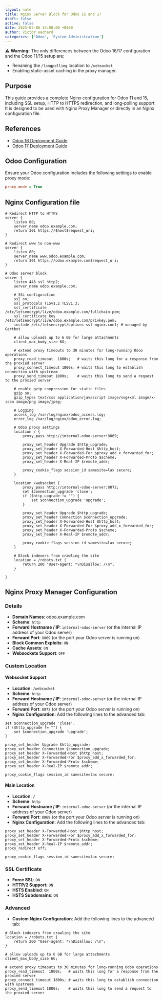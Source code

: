 ```yaml
---
layout: note
title: Nginx Server Block for Odoo 16 and 17
draft: false
active: false
date: 2025-02-06 14:00:00 +0200
author: Victor Hachard
categories: ['Odoo', 'System Administration']
---
```


⚠️ **Warning:** The only differences between the Odoo 16/17 configuration and the Odoo 11/15 setup are:

- Renaming the `/longpolling` location to `/websocket`
- Enabling static-asset caching in the proxy manager.

## Purpose

This guide provides a complete Nginx configuration for Odoo 11 and 15, including SSL setup, HTTP to HTTPS redirection, and long-polling support. It is designed to be used with Nginx Proxy Manager or directly in an Nginx configuration file.

## References

- [Odoo 16 Deployment Guide](https://www.odoo.com/documentation/16.0/administration/on_premise/deploy.html#https)
- [Odoo 17 Deployment Guide](https://www.odoo.com/documentation/17.0/administration/on_premise/deploy.html#https)

## Odoo Configuration

Ensure your Odoo configuration includes the following settings to enable proxy mode:

```ini
proxy_mode = True
```

## Nginx Configuration file

```nginx
# Redirect HTTP to HTTPS
server {
    listen 80;
    server_name odoo.example.com;
    return 301 https://$host$request_uri;
}

# Redirect www to non-www
server {
    listen 80;
    server_name www.odoo.example.com;
    return 301 https://odoo.example.com$request_uri;
}

# Odoo server block
server {
    listen 443 ssl http2;
    server_name odoo.example.com;

    # SSL configuration
    ssl on;
    ssl_protocols TLSv1.2 TLSv1.3;
    ssl_certificate /etc/letsencrypt/live/odoo.example.com/fullchain.pem;
    ssl_certificate_key /etc/letsencrypt/live/odoo.example.com/privkey.pem;
    include /etc/letsencrypt/options-ssl-nginx.conf; # managed by Certbot

    # allow uploads up to 6 GB for large attachments
    client_max_body_size 6G;

    # extend proxy timeouts to 30 minutes for long-running Odoo operations
    proxy_read_timeout  1800s;   # waits this long for a response from the proxied server
    proxy_connect_timeout 1800s; # waits this long to establish connection with upstream
    proxy_send_timeout 1800s;    # waits this long to send a request to the proxied server

    # enable gzip compression for static files
    gzip on;
    gzip_types text/css application/javascript image/svg+xml image/x-icon image/png image/jpeg;

    # Logging
    access_log /var/log/nginx/odoo_access.log;
    error_log /var/log/nginx/odoo_error.log;

    # Odoo proxy settings
    location / {
        proxy_pass http://internal-odoo-server:8069;

        proxy_set_header Upgrade $http_upgrade;
        proxy_set_header X-Forwarded-Host $http_host;
        proxy_set_header X-Forwarded-For $proxy_add_x_forwarded_for;
        proxy_set_header X-Forwarded-Proto $scheme;
        proxy_set_header X-Real-IP $remote_addr;

        proxy_cookie_flags session_id samesite=lax secure;
    }

    location /websocket {
        proxy_pass http://internal-odoo-server:8072;
        set $connection_upgrade 'close';
        if ($http_upgrade != "") {
            set $connection_upgrade 'upgrade';
        }

        proxy_set_header Upgrade $http_upgrade;
        proxy_set_header Connection $connection_upgrade;
        proxy_set_header X-Forwarded-Host $http_host;
        proxy_set_header X-Forwarded-For $proxy_add_x_forwarded_for;
        proxy_set_header X-Forwarded-Proto $scheme;
        proxy_set_header X-Real-IP $remote_addr;

        proxy_cookie_flags session_id samesite=lax secure;
    }

    # Block indexers from crawling the site
    location = /robots.txt {
        return 200 "User-agent: *\nDisallow: /\n";
    }

}
```

## Nginx Proxy Manager Configuration

### Details

- **Domain Names**: odoo.example.com
- **Scheme**: `http`
- **Forward Hostname / IP**: `internal-odoo-server` (or the internal IP address of your Odoo server)
- **Forward Port**: `8069` (or the port your Odoo server is running on)
- **Block Common Exploits**: `ON`
- **Cache Assets**: `ON`
- **Websockets Support**: `OFF`

### Custom Location

#### Websocket Support

- **Location**: `/websocket`
- **Scheme**: `http`
- **Forward Hostname / IP**: `internal-odoo-server` (or the internal IP address of your Odoo server)
- **Forward Port**: `8072` (or the port your Odoo server is running on)
- **Nginx Configuration**: Add the following lines to the advanced tab:

```nginx
set $connection_upgrade 'close';
if ($http_upgrade != "") {
    set $connection_upgrade 'upgrade';
}

proxy_set_header Upgrade $http_upgrade;
proxy_set_header Connection $connection_upgrade;
proxy_set_header X-Forwarded-Host $http_host;
proxy_set_header X-Forwarded-For $proxy_add_x_forwarded_for;
proxy_set_header X-Forwarded-Proto $scheme;
proxy_set_header X-Real-IP $remote_addr;

proxy_cookie_flags session_id samesite=lax secure;
```

#### Main Location

- **Location**: `/`
- **Scheme**: `http`
- **Forward Hostname / IP**: `internal-odoo-server` (or the internal IP address of your Odoo server)
- **Forward Port**: `8069` (or the port your Odoo server is running on)
- **Nginx Configuration**: Add the following lines to the advanced tab:

```nginx
proxy_set_header X-Forwarded-Host $http_host;
proxy_set_header X-Forwarded-For $proxy_add_x_forwarded_for;
proxy_set_header X-Forwarded-Proto $scheme;
proxy_set_header X-Real-IP $remote_addr;
proxy_redirect off;

proxy_cookie_flags session_id samesite=lax secure;
```

### SSL Certificate

- **Force SSL**: `ON`
- **HTTP/2 Support**: `ON`
- **HSTS Enabled**: `ON`
- **HSTS Subdomains**: `ON`

### Advanced

- **Custom Nginx Configuration**: Add the following lines to the advanced tab:

```nginx
# Block indexers from crawling the site
location = /robots.txt {
    return 200 "User-agent: *\nDisallow: /\n";
}

# allow uploads up to 6 GB for large attachments
client_max_body_size 6G;

# extend proxy timeouts to 30 minutes for long-running Odoo operations
proxy_read_timeout  1800s;   # waits this long for a response from the proxied server
proxy_connect_timeout 1800s; # waits this long to establish connection with upstream
proxy_send_timeout 1800s;    # waits this long to send a request to the proxied server
```